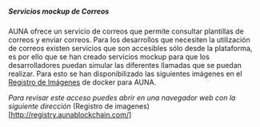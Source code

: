 ##### Servicios mockup de Correos

AUNA ofrece un servicio de correos que permite consultar plantillas de correos y enviar correos. Para los desarrollos que necesiten la utilización de correos existen servicios que son accesibles sólo desde la plataforma, es por ello que se han creado servicios mockup para que los desarrolladores puedan simular las diferentes llamadas que se puedan realizar. Para esto se han disponibilizado las siguientes imágenes en el [Registro de Imágenes](http://registry.aunablockchain.com/) de docker para AUNA.

_Para revisar este acceso puedes abrir en una navegador web con la siguiente dirección_
 (Registro de imagenes)[http://registry.aunablockchain.com/]